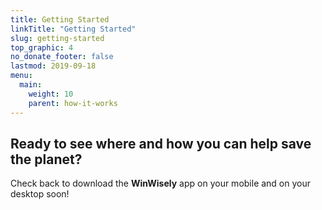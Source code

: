 ```yaml
---
title: Getting Started
linkTitle: "Getting Started"
slug: getting-started
top_graphic: 4
no_donate_footer: false
lastmod: 2019-09-18
menu:
  main:
    weight: 10
    parent: how-it-works
---
```


## Ready to see where and how you can help save the planet?

Check back to download the **WinWisely** app on your mobile and on your desktop soon!

